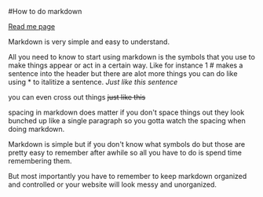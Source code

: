 #How to do markdown

[Read me page](/https://github.com/ajtheblueninja)

Markdown is very simple and easy to understand.

All you need to know to start using markdown is the symbols that you use to make things appear or act in a certain way.
Like for instance 1 # makes a sentence into the header but there are alot more things you can do like using * to italitize a sentence.
*Just like this sentence*

you can even cross out things ~~just like this~~

spacing in markdown does matter if you don't space things out they look bunched up like a single paragraph so you gotta watch the spacing when doing markdown.

Markdown is simple but if you don't know what symbols do but those are pretty easy to remember after awhile so all you have to do is spend time remembering them.

But most importantly you have to remember to keep markdown organized and controlled or your website will look messy and unorganized.

